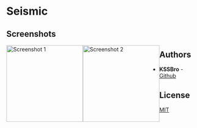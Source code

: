 # Seismic

## Screenshots

<img alt="Screenshot 1" src="https://raw.githubusercontent.com/KSSBro/seismic/master/resources/images/screenshot_1.jpg" style="float:left; width: 200px;">
<img alt="Screenshot 2" src="https://raw.githubusercontent.com/KSSBro/seismic/master/resources/images/screenshot_1.jpg" style="float:left; width: 200px;">

## Authors

- **KSSBro** - [Github](https://github.com/KSSBro)

## License

[MIT](https://choosealicense.com/licenses/mit/)
